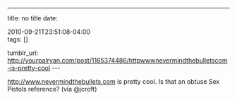 ---
title: no title
date:

 2010-09-21T23:51:08-04:00  
tags:  []

tumblr_url:
http://yourpalryan.com/post/1165374486/httpwwwnevermindthebulletscom-is-pretty-cool
\-\--

<http://www.nevermindthebullets.com> is pretty cool. Is that an obtuse
Sex Pistols reference? (via \@jcroft)
